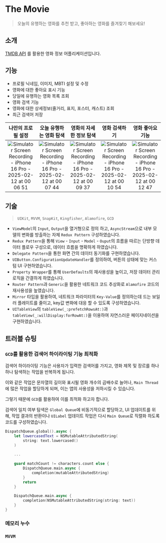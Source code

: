 # The Movie
> 오늘의 유행하는 영화를 추천 받고, 좋아하는 영화를 즐겨찾기 해보세요!

## 소개
[TMDB API](https://developer.themoviedb.org/docs/getting-started) 를 활용한 영화 정보 어플리케이션입니다.

## 기능
- 프로필 닉네임, 이미지, MBTI 설정 및 수정
- 영화에 대한 좋아요 표시 기능
- 당일에 유행하는 영화 목록 조회
- 영화 검색 기능
- 영화에 대한 상세정보(줄거리, 표지, 포스터, 캐스트) 조회
- 최근 검색어 저장

나만의 프로필 설정 | 오늘 유행하는 영화 탐색 | 영화의 자세한 정보 탐색 | 영화 검색하기 | 영화 좋아요 기능
|:----------:|:----------:|:----------:|:----------:|:----------:|
![Simulator Screen Recording - iPhone 16 Pro - 2025-02-12 at 00 06 51](https://github.com/user-attachments/assets/7c2de057-906b-4ecd-9fc4-6ad349616717) | ![Simulator Screen Recording - iPhone 16 Pro - 2025-02-12 at 00 07 44](https://github.com/user-attachments/assets/30d3f8c6-6bf1-4ae4-906e-258866e586e1) | ![Simulator Screen Recording - iPhone 16 Pro - 2025-02-12 at 00 09 37](https://github.com/user-attachments/assets/671eb5f6-beb3-45e9-b142-6d5f264f46f9) | ![Simulator Screen Recording - iPhone 16 Pro - 2025-02-12 at 00 10 54](https://github.com/user-attachments/assets/e3a04503-3c96-4a3b-966c-5d813265a26e) | ![Simulator Screen Recording - iPhone 16 Pro - 2025-02-12 at 00 12 47](https://github.com/user-attachments/assets/278439e1-508a-4575-b182-6444cdb2e084)


## 기술
> `UIKit`, `MVVM`, `SnapKit`, `Kingfisher`, `Alamofire`, `GCD`
- `ViewModel`의 `Input`, `Output`을 열거형으로 정의 하고, `AsyncStream`으로 내부 모델의 변화를 방출하는 자체 `Redux Pattern` 구성하였습니다.
- `Redux Pattern`을 통해 `View` - `Input` - `Model` - `Ouput`의 흐름을 따르는 단방향 데이터 플로우 구성으로, 데이터 흐름을 명확하게 하였습니다.
- `Delegate Pattern`을 통한 화면 간의 데이터 동기화를 구현하였습니다.
- `UIButton.ConfigurationUpdateHandler`를 정의하여, 버튼의 상태에 맞는 커스텀 UI 구현하였습니다.
- `Property Wrapper`를 통해 `UserDefaults`의 재사용성을 높이고, 저장 데이터 관리 로직을 간결하게 하였습니다.
- `Router Pattern`과 `Generic`을 활용한 네트워크 코드 추상화로 `Alamofire` 코드의 재사용성을 높였습니다.
- `Mirror` 타입을 활용하여, 네트워크 파라미터의 `Key-Value`를 정의하는데 드는 보일러 플레이트를 줄이고, key값 변화에 대응 할 수 있도록 구성하였습니다.
- `UITableView`의 `tableView(_:prefetchRowsAt:)`과 `tableView(_:willDisplay:forRowAt:)`을 이용하여 자연스러운 페이지네이션을 구현하였습니다.


## 트러블 슈팅
### `GCD`를 활용한 검색어 하이라이팅 기능 최적화
검색어 하이라이팅 기능은 사용자가 입력한 검색어를 가지고, 영화 제목 및 장르를 하나하나 탐색하는 작업을 반복하게 됩니다.

이와 같은 작업은 문자열의 길이와 표시될 영화 개수의 곱배수로 늘어나, `Main Thread`에 많은 작업을 할당하게 되며, 이는 앱의 사용성을 저하시킬 수 있습니다.

그렇기 때문에 `GCD`를 활용하여 이를 최적화 하고자 합니다.

검색어 일치 여부 탐색은 `Global Queue`에 비동기적으로 할당하고, UI 업데이트를 위해, 작업 결과의 반환이나 `UILabel` 업데이트 작업은 다시 `Main Queue`로 직렬화 하도록 코드를 구성하였습니다.
```Swift
DispatchQueue.global().async {
	let lowercasedText = NSMutableAttributedString(
		string: text.lowercased()
	)
	
	...
	
	guard matchCount != characters.count else {
		DispatchQueue.main.async {
			completion(mutableAttributedString)
		}
		return
	}
	
	DispatchQueue.main.async {
		completion(NSMutableAttributedString(string: text))
	}
}
```

### 메모리 누수

### `MVVM`
